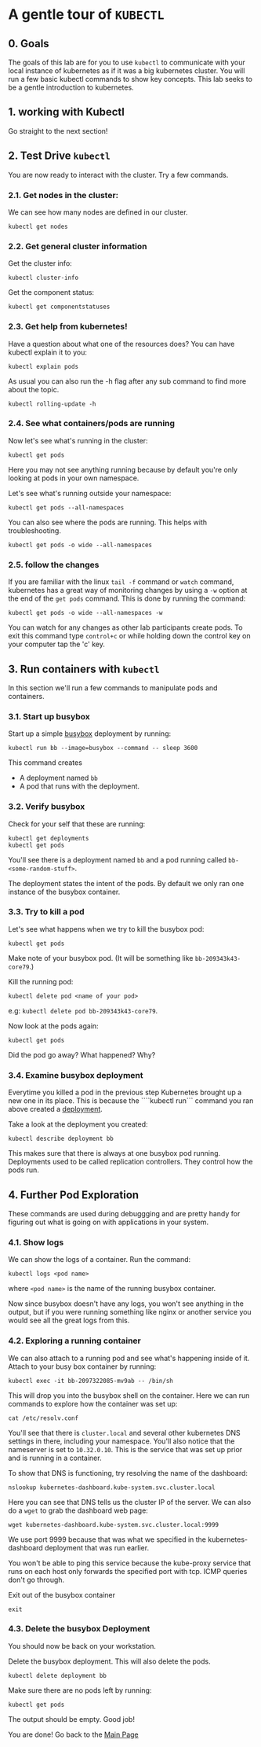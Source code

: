 # A gentle tour of ```KUBECTL``` 


## 0. Goals
The goals of this lab are for you to use ```kubectl``` to communicate with your local instance of kubernetes as if it was a big kubernetes cluster. You will run a few basic kubectl commands to show key concepts. This lab seeks to be a gentle introduction to kubernetes.  

## 1. working with Kubectl

Go straight to the next section! 
## 2. Test Drive ```kubectl```

You are now ready to interact with the cluster.  Try a few commands.

### 2.1. Get nodes in the cluster: 

We can see how many nodes are defined in our cluster. 

```
kubectl get nodes
```

### 2.2.  Get general cluster information

Get the cluster info:

```
kubectl cluster-info
```
Get the component status:

```
kubectl get componentstatuses
```

### 2.3.  Get help from kubernetes! 
Have a question about what one of the resources does?  You can have kubectl explain it to you: 

```
kubectl explain pods
```
As usual you can also run the -h flag after any sub command to find more about the topic. 

```
kubectl rolling-update -h 
```

### 2.4.  See what containers/pods are running

Now let's see what's running in the cluster:

```
kubectl get pods 
```

Here you may not see anything running because by default you're only looking at pods in your own namespace.  

Let's see what's running outside your namespace: 

```
kubectl get pods --all-namespaces
```

You can also see where the pods are running.  This helps with troubleshooting.  

```
kubectl get pods -o wide --all-namespaces
```

### 2.5. follow the changes

If you are familiar with the linux ```tail -f``` command or ```watch``` command, kubernetes has a great way of monitoring changes by using a ```-w``` option at the end of the ```get pods``` command.  This is done by running the command: 

```
kubectl get pods -o wide --all-namespaces -w
```
You can watch for any changes as other lab participants create pods.  To exit this command type ```control+c``` or while holding down the control key on your computer tap the 'c' key. 

## 3. Run containers with ```kubectl```

In this section we'll run a few commands to manipulate pods and containers. 

### 3.1.  Start up busybox

Start up a simple [busybox](https://busybox.net/about.html) deployment by running:

```
kubectl run bb --image=busybox --command -- sleep 3600
```

This command creates 

* A deployment named ```bb```
* A pod that runs with the deployment. 

### 3.2. Verify busybox

Check for your self that these are running: 

```
kubectl get deployments
kubectl get pods
```
You'll see there is a deployment named ```bb``` and a pod running called ```bb-<some-random-stuff>```.  

The deployment states the intent of the pods.  By default we only ran one instance of the busybox container.  

### 3.3. Try to kill a pod

Let's see what happens when we try to kill the busybox pod: 

```
kubectl get pods
```
Make note of your busybox pod.  (It will be something like ```bb-209343k43-core79```.)

Kill the running pod:

```
kubectl delete pod <name of your pod>
```
e.g: ```kubectl delete pod bb-209343k43-core79```.

Now look at the pods again:

```
kubectl get pods
```

Did the pod go away?  What happened?  Why?  

### 3.4. Examine busybox deployment

Everytime you killed a pod in the previous step Kubernetes brought up a new one in its place.  This is because the ````kubectl run``` command you ran above created a [deployment](http://kubernetes.io/docs/user-guide/deployments/). 

Take a look at the deployment you created: 

```
kubectl describe deployment bb
```

This makes sure that there is always at one busybox pod running. Deployments used to be called replication controllers.  They control how the pods run.  

## 4. Further Pod Exploration

These commands are used during debuggging and are pretty handy for figuring out what is going on with applications in your system. 

### 4.1. Show logs

We can show the logs of a container.  Run the command:

```
kubectl logs <pod name>
```
where ```<pod name>``` is the name of the running busybox container. 

Now since busybox doesn't have any logs, you won't see anything in the output, but if you were running something like nginx or another service you would see all the great logs from this. 

### 4.2. Exploring a running container

We can also attach to a running pod and see what's happening inside of it.  Attach to your busy box container by running: 

```
kubectl exec -it bb-2097322085-mv9ab -- /bin/sh
```
This will drop you into the busybox shell on the container.  Here we can run commands to explore how the container was set up: 

```
cat /etc/resolv.conf
```
You'll see that there is ```cluster.local``` and several other kubernetes DNS settings in there, including your namespace.  You'll also notice that the nameserver is set to ```10.32.0.10```.  This is the service that was set up prior and is running in a container.  

To show that DNS is functioning, try resolving the name of the dashboard: 

```
nslookup kubernetes-dashboard.kube-system.svc.cluster.local
```
Here you can see that DNS tells us the cluster IP of the server.  We can also do a ```wget``` to grab the dashboard web page: 

```
wget kubernetes-dashboard.kube-system.svc.cluster.local:9999
```
We use port 9999 because that was what we specified in the kubernetes-dashboard deployment that was run earlier. 

You won't be able to ping this service because the kube-proxy service that runs on each host only forwards the specified port with tcp.  ICMP queries don't go through.  

Exit out of the busybox container

```
exit
```
### 4.3.  Delete the busybox Deployment

You should now be back on your workstation. 

Delete the busybox deployment.  This will also delete the pods. 

```
kubectl delete deployment bb
```
Make sure there are no pods left by running:

```
kubectl get pods
```
The output should be empty.  Good job!


You are done!  Go back to the [Main Page](README.md)
